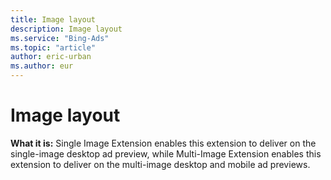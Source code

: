 ```yaml
---
title: Image layout
description: Image layout
ms.service: "Bing-Ads"
ms.topic: "article"
author: eric-urban
ms.author: eur
---
```


# Image layout

**What it is:**  Single Image Extension enables this extension to deliver on the single-image desktop ad preview, while Multi-Image Extension enables this extension to deliver on the multi-image desktop and mobile ad previews.


